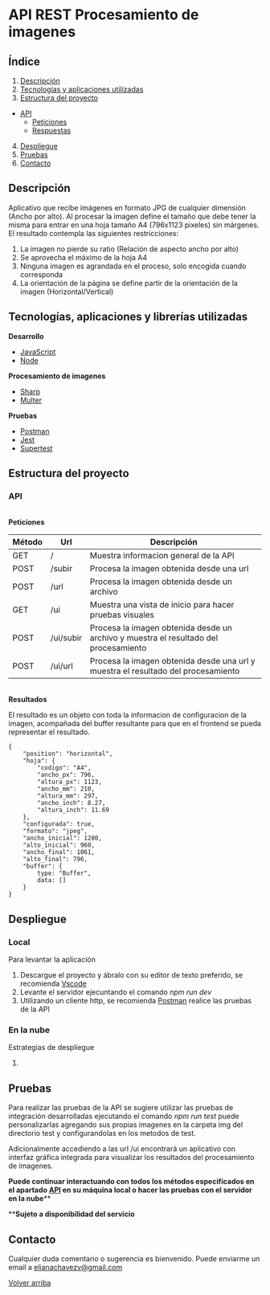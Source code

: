 <a id="top"></a>

# API REST Procesamiento de imagenes

## Índice
1. [Descripción](#descripcion)
2. [Tecnologías y aplicaciones utilizadas](#tecnologias)
3. [Estructura del proyecto](#estructura)

 * [API](#api)
   * [Peticiones](#api-peticiones)
   * [Respuestas](#api-resultados)
  
   
4. [Despliegue](#despliegue)
5. [Pruebas](#pruebas)
6. [Contacto](#contacto)


<a id="descripcion"></a>
## Descripción
Aplicativo que recibe imágenes en formato JPG de cualquier dimensión (Ancho por alto). Al procesar la imagen define el tamaño que debe tener la misma para entrar en una hoja tamaño A4 (796x1123 pixeles) sin márgenes. El resultado contempla las siguientes restricciones:
1. La imagen no pierde su ratio (Relación de aspecto ancho por alto)
2. Se aprovecha el máximo de la hoja A4
3. Ninguna imagen es agrandada en el proceso, solo encogida cuando corresponda
4. La orientación de la página se define partir de la orientación de la imagen (Horizontal/Vertical)

<a id="tecnologias"></a>
## Tecnologías, aplicaciones y librerías utilizadas

**Desarrollo**
* [JavaScript](https://www.java.com/es/)
* [Node](https://aws.amazon.com/es/)

**Procesamiento de imagenes**
* [Sharp](https://www.npmjs.com/package/sharp)
* [Multer](https://www.npmjs.com/package/multer)

**Pruebas**
* [Postman](https://www.postman.com/)
* [Jest](https://jestjs.io/)
* [Supertest](https://www.npmjs.com/package/supertest)


<a id="estructura"></a>
## Estructura del proyecto

<a id="api"></a>
### API

<a id="api-peticiones"></a>  
**Peticiones**

| Método | Url  |  Descripción |   
|--|--|--|  
|GET| / |Muestra informacion general de la API|  
|POST| /subir |Procesa la imagen obtenida desde una url|  
|POST| /url  |Procesa la imagen obtenida desde un archivo|  
|GET| /ui |Muestra una vista de inicio para hacer pruebas visuales|  
|POST| /ui/subir |Procesa la imagen obtenida desde un archivo y muestra el resultado del procesamiento|  
|POST| /ui/url |Procesa la imagen obtenida desde una url y muestra el resultado del procesamiento|  

<a id="api-resultados"></a>  
**Resultados**

El resultado es un objeto con toda la informacion de configuracion de la imagen, acompañada del buffer resultante para que en el frontend se pueda representar el resultado.

```
{
    "position": "horizontal",
    "hoja": {
        "codigo": "A4",
        "ancho_px": 796,
        "altura_px": 1123,
        "ancho_mm": 210,
        "altura_mm": 297,
        "ancho_inch": 8.27,
        "altura_inch": 11.69
    },
    "configurada": true,
    "formato": "jpeg",
    "ancho_inicial": 1280,
    "alto_inicial": 960,
    "ancho_final": 1061,
    "alto_final": 796,
    "buffer": {
        type: "Buffer",
        data: []
    }
}

```

<a id="despliegue"></a>
## Despliegue

### Local

Para levantar la aplicación

1. Descargue el proyecto y ábralo con su editor de texto preferido, se recomienda [Vscode](https://www.jetbrains.com/es-es/idea/)
2. Levante el servidor ejecuntando el comando *npm run dev*
3. Utilizando un cliente http, se recomienda [Postman](https://www.postman.com/) realice las pruebas de la API

### En la nube
Estrategias de despliegue

1. 

<a id="pruebas"></a>
## Pruebas

Para realizar las pruebas de la API se sugiere utilizar las pruebas de integración desarrolladas ejecutando el comando *npm run test* puede personalizarlas agregando sus propias imagenes en la carpeta img del directorio test y configurandolas en los metodos de test.

Adicionalmente accediendo a las url /ui encontrará un aplicativo con interfaz gráfica integrada para visualizar los resultados del procesamiento de imagenes.


**Puede continuar interactuando con todos los métodos especificados en el apartado [API](#api) en su máquina local o hacer las pruebas con el servidor en la nube****

****Sujeto a disponibilidad del servicio**

<a id="contacto"></a>
## Contacto
Cualquier duda comentario o sugerencia es bienvenido. Puede enviarme un email a elianachavezv@gmail.com

[Volver arriba](#top)
